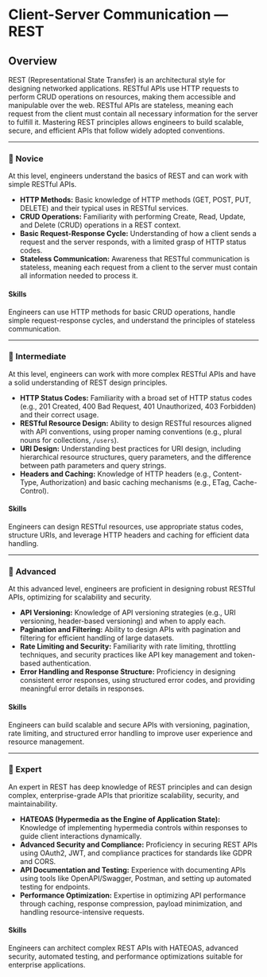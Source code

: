 # Client-Server Communication — **REST**

## Overview
REST (Representational State Transfer) is an architectural style for designing networked applications. RESTful APIs use HTTP requests to perform CRUD operations on resources, making them accessible and manipulable over the web. RESTful APIs are stateless, meaning each request from the client must contain all necessary information for the server to fulfill it. Mastering REST principles allows engineers to build scalable, secure, and efficient APIs that follow widely adopted conventions.

---

### 🌱 Novice
At this level, engineers understand the basics of REST and can work with simple RESTful APIs.

- **HTTP Methods:** Basic knowledge of HTTP methods (GET, POST, PUT, DELETE) and their typical uses in RESTful services.
- **CRUD Operations:** Familiarity with performing Create, Read, Update, and Delete (CRUD) operations in a REST context.
- **Basic Request-Response Cycle:** Understanding of how a client sends a request and the server responds, with a limited grasp of HTTP status codes.
- **Stateless Communication:** Awareness that RESTful communication is stateless, meaning each request from a client to the server must contain all information needed to process it.

#### Skills
Engineers can use HTTP methods for basic CRUD operations, handle simple request-response cycles, and understand the principles of stateless communication.

---

### 🌿 Intermediate
At this level, engineers can work with more complex RESTful APIs and have a solid understanding of REST design principles.

- **HTTP Status Codes:** Familiarity with a broad set of HTTP status codes (e.g., 201 Created, 400 Bad Request, 401 Unauthorized, 403 Forbidden) and their correct usage.
- **RESTful Resource Design:** Ability to design RESTful resources aligned with API conventions, using proper naming conventions (e.g., plural nouns for collections, `/users`).
- **URI Design:** Understanding best practices for URI design, including hierarchical resource structures, query parameters, and the difference between path parameters and query strings.
- **Headers and Caching:** Knowledge of HTTP headers (e.g., Content-Type, Authorization) and basic caching mechanisms (e.g., ETag, Cache-Control).

#### Skills
Engineers can design RESTful resources, use appropriate status codes, structure URIs, and leverage HTTP headers and caching for efficient data handling.

---

### 🌳 Advanced
At this advanced level, engineers are proficient in designing robust RESTful APIs, optimizing for scalability and security.

- **API Versioning:** Knowledge of API versioning strategies (e.g., URI versioning, header-based versioning) and when to apply each.
- **Pagination and Filtering:** Ability to design APIs with pagination and filtering for efficient handling of large datasets.
- **Rate Limiting and Security:** Familiarity with rate limiting, throttling techniques, and security practices like API key management and token-based authentication.
- **Error Handling and Response Structure:** Proficiency in designing consistent error responses, using structured error codes, and providing meaningful error details in responses.

#### Skills
Engineers can build scalable and secure APIs with versioning, pagination, rate limiting, and structured error handling to improve user experience and resource management.

---

### 🚀 Expert
An expert in REST has deep knowledge of REST principles and can design complex, enterprise-grade APIs that prioritize scalability, security, and maintainability.

- **HATEOAS (Hypermedia as the Engine of Application State):** Knowledge of implementing hypermedia controls within responses to guide client interactions dynamically.
- **Advanced Security and Compliance:** Proficiency in securing REST APIs using OAuth2, JWT, and compliance practices for standards like GDPR and CORS.
- **API Documentation and Testing:** Experience with documenting APIs using tools like OpenAPI/Swagger, Postman, and setting up automated testing for endpoints.
- **Performance Optimization:** Expertise in optimizing API performance through caching, response compression, payload minimization, and handling resource-intensive requests.

#### Skills
Engineers can architect complex REST APIs with HATEOAS, advanced security, automated testing, and performance optimizations suitable for enterprise applications.
